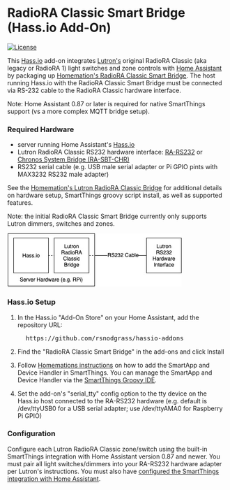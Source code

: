 # RadioRA Classic Smart Bridge (Hass.io Add-On)

[![License](https://img.shields.io/badge/License-Apache%202.0-blue.svg)](https://opensource.org/licenses/Apache-2.0)

This [Hass.io](https://www.home-assistant.io/hassio/) add-on integrates [Lutron's](http://lutron.com/) original RadioRA Classic (aka legacy or RadioRA 1) light switches and zone controls with [Home Assistant](https://www.home-assistant.io/) by packaging up [Homemation's RadioRA Classic Smart Bridge](https://github.com/homemations/SmartThings). The host running Hass.io with the RadioRA Classic Smart Bridge must be connected via RS-232 cable to the RadioRA Classic hardware interface.

Note: Home Assistant 0.87 or later is required for native SmartThings support (vs a more complex MQTT bridge setup).

### Required Hardware

* server running Home Assistant's [Hass.io](https://www.home-assistant.io/hassio/)
* Lutron RadioRA Classic RS232 hardware interface: [RA-RS232](http://www.lutron.com/TechnicalDocumentLibrary/044005c.pdf) or [Chronos System Bridge (RA-SBT-CHR)](http://www.lutron.com/TechnicalDocumentLibrary/044037b.pdf)
* RS232 serial cable (e.g. USB male serial adapter or Pi GPIO pints with MAX3232 RS232 male adapter)

See the [Homemation's Lutron RadioRA Classic Bridge](https://github.com/homemations/SmartThings) for additional details on hardware setup, SmartThings groovy script install, as well as supported features. 

Note: the initial RadioRA Classic Smart Bridge currently only supports Lutron dimmers, switches and zones.

![RadioRA Classic Smart Bridge](img/diagram.jpg)

### Hass.io Setup

1. In the Hass.io "Add-On Store" on your Home Assistant, add the repository URL:
<pre>
     https://github.com/rsnodgrass/hassio-addons
</pre>

2. Find the "RadioRA Classic Smart Bridge" in the add-ons and click Install

3. Follow [Homemations instructions](https://github.com/homemations/SmartThings) on how to add the SmartApp and Device Handler in SmartThings. You can manage the SmartApp and Device Handler via the [SmartThings Groovy IDE](https://graph.api.smartthings.com/).

4. Set the add-on's "serial_tty" config option to the tty device on the Hass.io host connected to the RA-RS232 hardware (e.g. default is /dev/ttyUSB0 for a USB serial adapter; use /dev/ttyAMA0 for Raspberry Pi GPIO)

### Configuration

Configure each Lutron RadioRA Classic zone/switch using the built-in SmartThings integration with Home Assistant version 0.87 and newer. You must pair all light switches/dimmers into your RA-RS232 hardware adapter per Lutron's instructions. You must also have [configured the SmartThings integration with Home Assistant](https://www.home-assistant.io/components/smartthings/).
